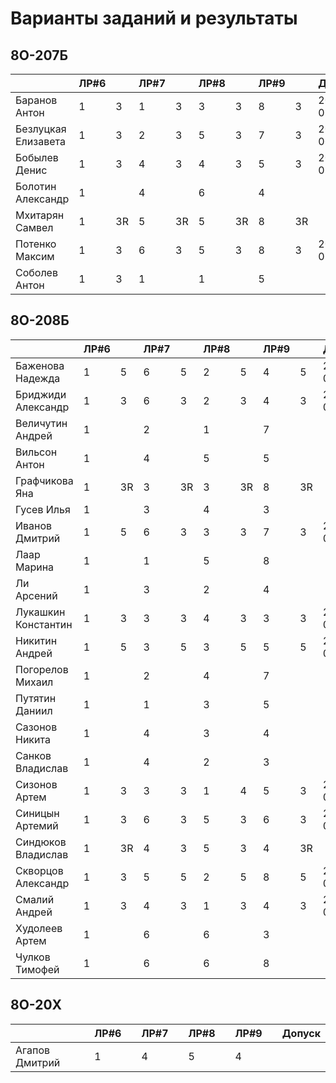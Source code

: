# Варианты заданий и результаты

## 8О-207Б
|                     | ЛР#6 |   | ЛР#7 |   | ЛР#8 |   | ЛР#9 |   |   Допуск   |
|---------------------|------|---|------|---|------|---|------|---|------------|
| Баранов Антон       |  1   | 3 |  1   | 3 |  3   | 3 |  8   | 3 | 2019-01-31 |
| Безлуцкая Елизавета |  1   | 3 |  2   | 3 |  5   | 3 |  7   | 3 | 2018-06-16 |
| Бобылев Денис       |  1   | 3 |  4   | 3 |  4   | 3 |  5   | 3 | 2019-02-02 |
| Болотин Александр   |  1   |   |  4   |   |  6   |   |  4   |   |            |
| Мхитарян Самвел     |  1   | 3R|  5   | 3R|  5   | 3R|  8   | 3R|            |
| Потенко Максим      |  1   | 3 |  6   | 3 |  5   | 3 |  8   | 3 | 2019-01-19 |
| Соболев Антон       |  1   | 3 |  1   |   |  1   |   |  5   |   |            |

## 8О-208Б
|                     | ЛР#6 |   | ЛР#7 |   | ЛР#8 |   | ЛР#9 |   |   Допуск   |
|---------------------|------|---|------|---|------|---|------|---|------------|
| Баженова Надежда    |  1   | 5 |  6   | 5 |  2   | 5 |  4   | 5 | 2018-05-05 |
| Бриджиди Александр  |  1   | 3 |  6   | 3 |  2   | 3 |  4   | 3 | 2018-07-14 |
| Величутин Андрей    |  1   |   |  2   |   |  1   |   |  7   |   |            |
| Вильсон Антон       |  1   |   |  4   |   |  5   |   |  5   |   |            |
| Графчикова Яна      |  1   | 3R|  3   | 3R|  3   | 3R|  8   | 3R|            |
| Гусев Илья          |  1   |   |  3   |   |  4   |   |  3   |   |            |
| Иванов Дмитрий      |  1   | 5 |  6   | 3 |  3   | 3 |  7   | 3 | 2018-05-19 |
| Лаар Марина         |  1   |   |  1   |   |  5   |   |  8   |   |            |
| Ли Арсений          |  1   |   |  3   |   |  2   |   |  4   |   |            |
| Лукашкин Константин |  1   | 3 |  3   | 3 |  4   | 3 |  3   | 3 | 2018-06-16 |
| Никитин Андрей      |  1   | 5 |  3   | 5 |  3   | 5 |  5   | 5 | 2018-05-05 |
| Погорелов Михаил    |  1   |   |  2   |   |  4   |   |  7   |   |            |
| Путятин Даниил      |  1   |   |  1   |   |  3   |   |  5   |   |            |
| Сазонов Никита      |  1   |   |  4   |   |  3   |   |  4   |   |            |
| Санков Владислав    |  1   |   |  4   |   |  2   |   |  3   |   |            |
| Сизонов Артем       |  1   | 3 |  3   | 3 |  1   | 4 |  5   | 3 | 2018-05-19 |
| Синицын Артемий     |  1   | 3 |  6   | 3 |  5   | 3 |  6   | 3 | 2018-06-16 |
| Синдюков Владислав  |  1   | 3R|  4   | 3 |  5   | 3 |  4   | 3R|            |
| Скворцов Александр  |  1   | 3 |  5   | 5 |  2   | 5 |  8   | 5 | 2018-05-05 |
| Смалий Андрей       |  1   | 3 |  4   | 3 |  1   | 3 |  4   | 3 | 2019-01-26 |
| Худолеев Артем      |  1   |   |  6   |   |  6   |   |  3   |   |            |
| Чулков Тимофей      |  1   |   |  6   |   |  6   |   |  8   |   |            |

## 8О-20X
|                     | ЛР#6 |   | ЛР#7 |   | ЛР#8 |   | ЛР#9 |   |   Допуск   |
|---------------------|------|---|------|---|------|---|------|---|------------|
| Агапов Дмитрий      |  1   |   |  4   |   |  5   |   |  4   |   |            |
